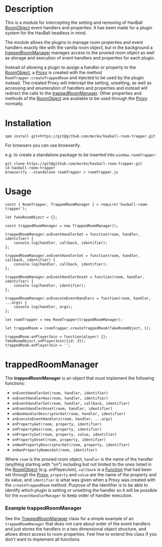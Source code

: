 # Description

This is a module for intercepting the setting and removing of HaxBall
[RoomObject](https://github.com/haxball/haxball-issues/wiki/Headless-Host#roomobject)
event handlers and properties. It has been made for a plugin system for the HaxBall
headless in mind.

The module allows the plugins to manage room properties and event handlers
exactly like with the vanilla room object, but in the background a
[trappedRoomManager](#trappedRoomManager) manages access to the proxied room
object as well as storage and execution of event handlers and properties for
each plugin.

Instead of allowing a plugin to assign a handler or property to the
[RoomObject](https://github.com/haxball/haxball-issues/wiki/Headless-Host#roomobject),
a [Proxy](https://developer.mozilla.org/en-US/docs/Web/JavaScript/Reference/Global_Objects/Proxy)
is created with the method `RoomTrapper.createTrappedRoom` and injected to be
used by the plugin instead. The created Proxy will intercept the setting,
unsetting, as well as accessing and enumeration of handlers and properties and
instead will redirect the calls to the [trappedRoomManager](#trappedRoomManager).
Other properties and methods of the
[RoomObject](https://github.com/haxball/haxball-issues/wiki/Headless-Host#roomobject)
are available to be used through the
[Proxy](https://developer.mozilla.org/en-US/docs/Web/JavaScript/Reference/Global_Objects/Proxy)
normally.

# Installation

`npm install git+https://git@github.com/morko/haxball-room-trapper.git`

For browsers you can use browserify.

e.g. to create a standalone package to be inserted into `window.roomTrapper`:

```
git clone https://git@github.com/morko/haxball-room-trapper.git
cd haxball-room-trapper
browserify --standalone roomTrapper > roomTrapper.js
```

# Usage

```
const { RoomTrapper, TrappedRoomManager } = require('haxball-room-trapper');

let fakeRoomObject = {};

const trappedRoomManager = new TrappedRoomManager();

trappedRoomManager.onEventHandlerGet = function(room, handler, identifier) {
    console.log(handler, callback, identifier);
};

trappedRoomManager.onEventHandlerSet = function(room, handler, callback, identifier) {
    console.log(handler, callback, identifier);
};

trappedRoomManager.onEventHandlerUnset = function(room, handler, identifier) {
    console.log(handler, identifier);
};

trappedRoomManager.onExecuteEventHandlers = function(room, handler, ...args) {
    console.log(handler, args);
};

let roomTrapper = new RoomTrapper(trappedRoomManager);

let trappedRoom = roomTrapper.createTrappedRoom(fakeRoomObject, 1);

trappedRoom.onPlayerJoin = function(player) {};
fakeRoomObject.onPlayerJoin({id: 3});
trappedRoom.onPlayerJoin = '';
```

# <a name="trappedRoomManager"></a>trappedRoomManager

The **trappedRoomManager** is an object that must implement the following functions:

- `onEventHandlerGet(room, handler, identifier)`
- `onEventHandlerHas(room, handler, identifier)`
- `onEventHandlerSet(room, handler, callback, identifier)`
- `onEventHandlerUnset(room, handler, identifier)`
- `onOwnHandlerDescriptorGet(room, handler, identifier)`
- `onExecuteEventHandlers(room, handler, ...args)`
- `onPropertyGet(room, property, identifier)`
- `onPropertyHas(room, property, identifier)`
- `onPropertySet(room, property, value, identifier)`
- `onPropertyUnset(room, property, identifier)`
- `onOwnPropertyDescriptorGet(room, property, identifier)`
- `onOwnPropertyNamesGet(room, identifier)`

Where `room` is the proxied room object, `handler` is the name of the handler
(anything starting with "on") including but not limited to the ones listed in the
[RoomObject](https://github.com/haxball/haxball-issues/wiki/Headless-Host#roomobject)
(e.g. onPlayerJoin), `callback` is a
[Function](https://developer.mozilla.org/en-US/docs/Web/JavaScript/Reference/Functions)
that had been set through the
[Proxy](https://developer.mozilla.org/en-US/docs/Web/JavaScript/Reference/Global_Objects/Proxy),
`property` and `value` are the name of the property and its value,
and `identifier` is what was given when a Proxy was created with the
`createTrappedRoom` method. Purpose of the identifier is to be able to identify
which plugin is setting or unsetting the handler so it will be possible for
the `eventHandlerManager` to keep order of handler execution.

### Example trappedRoomManager

See the [TrappedRoomManager](./src/TrappedRoomManager.js) class for a simple
example of an `trappedRoomManager` that does not care about
order of the event handlers and just stores the handlers in a two dimensional
object structure, and allows direct access to room properties. Feel free to
extend this class if you don't want to implement all functions.